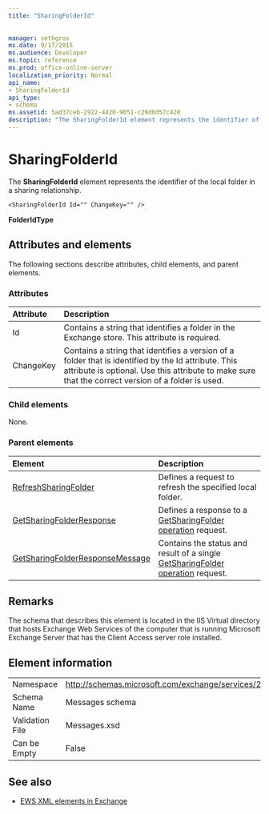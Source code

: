 ```yaml
---
title: "SharingFolderId"
 
 
manager: sethgros
ms.date: 9/17/2015
ms.audience: Developer
ms.topic: reference
ms.prod: office-online-server
localization_priority: Normal
api_name:
- SharingFolderId
api_type:
- schema
ms.assetid: 5ad37ceb-2922-4420-9051-c29d0d57c420
description: "The SharingFolderId element represents the identifier of the local folder in a sharing relationship."
---
```


# SharingFolderId

The **SharingFolderId** element represents the identifier of the local folder in a sharing relationship. 
  
```
<SharingFolderId Id="" ChangeKey="" />
```

 **FolderIdType**
## Attributes and elements

The following sections describe attributes, child elements, and parent elements.
  
### Attributes

|**Attribute**|**Description**|
|:-----|:-----|
|Id  <br/> |Contains a string that identifies a folder in the Exchange store. This attribute is required.  <br/> |
|ChangeKey  <br/> |Contains a string that identifies a version of a folder that is identified by the Id attribute. This attribute is optional. Use this attribute to make sure that the correct version of a folder is used.  <br/> |
   
### Child elements

None.
  
### Parent elements

|**Element**|**Description**|
|:-----|:-----|
|[RefreshSharingFolder](refreshsharingfolder.md) <br/> |Defines a request to refresh the specified local folder.  <br/> |
|[GetSharingFolderResponse](getsharingfolderresponse.md) <br/> |Defines a response to a [GetSharingFolder operation](getsharingfolder-operation.md) request.  <br/> |
|[GetSharingFolderResponseMessage](getsharingfolderresponsemessage.md) <br/> |Contains the status and result of a single [GetSharingFolder operation](getsharingfolder-operation.md) request.  <br/> |
   
## Remarks

The schema that describes this element is located in the IIS Virtual directory that hosts Exchange Web Services of the computer that is running Microsoft Exchange Server that has the Client Access server role installed.
  
## Element information

|||
|:-----|:-----|
|Namespace  <br/> |http://schemas.microsoft.com/exchange/services/2006/messages  <br/> |
|Schema Name  <br/> |Messages schema  <br/> |
|Validation File  <br/> |Messages.xsd  <br/> |
|Can be Empty  <br/> |False  <br/> |
   
## See also



- [EWS XML elements in Exchange](ews-xml-elements-in-exchange.md)

